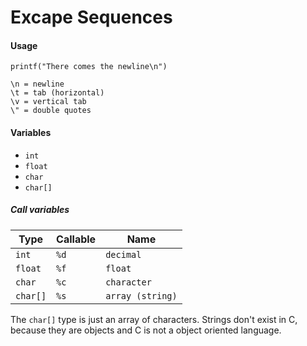 
# Excape Sequences

#### Usage
`printf("There comes the newline\n")`

```
\n = newline
\t = tab (horizontal)
\v = vertical tab
\" = double quotes
```

#### Variables
- ``int``
- ``float``
- ``char``
- ``char[]``

##### Call variables
| Type       | Callable | Name               |
| ---------- | -------- | ------------------ |
| ``int``    | ``%d``   | ``decimal``        |
| ``float``  | ``%f``   | ``float``          |
| ``char``   | ``%c``   | ``character``      |
| ``char[]`` | ``%s``   | ``array (string)`` |

The `char[]` type is just an array of characters. Strings don't exist in C, because they are objects and C is not a object oriented language. 